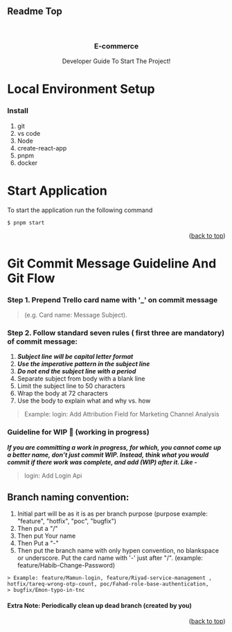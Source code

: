 ## Readme Top

<a name="readme-top"></a>

<!-- PROJECT LOGO -->
<br />
<div align="center">

<h3 align="center">E-commerce</h3>

  <p align="center">
    Developer Guide To Start The Project!
  </p>
</div>

<!-- Local Environment Setup -->

# Local Environment Setup

### Install

1. git
2. vs code
3. Node
4. create-react-app
5. pnpm
6. docker

<!--Project Env Variables-->

<!-- Start Application -->

# Start Application

To start the application run the following command

```
$ pnpm start
```

<p align="right">(<a href="#readme-top">back to top</a>)</p>

<!-- Git Commit Message Guideline And Git Flow -->

# Git Commit Message Guideline And Git Flow

### Step 1. Prepend Trello card name with '\_' on commit message

> (e.g. Card name: Message Subject).

### Step 2. Follow standard seven rules ( first three are mandatory) of commit message:

1. **_Subject line will be capital letter format_**
2. **_Use the imperative pattern in the subject line_**
3. **_Do not end the subject line with a period_**
4. Separate subject from body with a blank line
5. Limit the subject line to 50 characters
6. Wrap the body at 72 characters
7. Use the body to explain what and why vs. how

> Example: login: Add Attribution Field for Marketing Channel Analysis

### Guideline for WIP 🚧 (working in progress)

**_If you are committing a work in progress, for which, you cannot come up a better name, don’t just commit WIP.
Instead, think what you would commit if there work was complete, and add (WIP) after it. Like -_**

> login: Add Login Api

## Branch naming convention:

1. Initial part will be as it is as per branch purpose (purpose example: "feature", "hotfix", "poc", "bugfix")
2. Then put a "/"
3. Then put Your name
4. Then Put a "-"
5. Then put the branch name with only hypen convention, no blankspace or underscore. Put the card name with '-' just after "/". (example: feature/Habib-Change-Password)

```
> Example: feature/Mamun-login, feature/Riyad-service-management , hotfix/tareq-wrong-otp-count, poc/Fahad-role-base-authentication,
> bugfix/Emon-typo-in-tnc
```

#### Extra Note: Periodically clean up dead branch (created by you)

<p align="right">(<a href="#readme-top">back to top</a>)</p>
